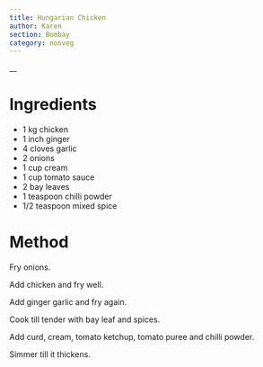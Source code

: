 ```yaml
---
title: Hungarian Chicken
author: Karen
section: Bombay
category: nonveg
---
```

__

# Ingredients

* 1 kg chicken
* 1 inch ginger
* 4 cloves garlic
* 2 onions
* 1 cup cream
* 1 cup tomato sauce
* 2 bay leaves
* 1 teaspoon chilli powder
* 1/2 teaspoon mixed spice


# Method


Fry onions.

Add chicken and fry well.

Add ginger garlic and fry again.

Cook till tender with bay leaf and spices.

Add curd, cream, tomato ketchup, tomato puree and chilli powder.

Simmer till it thickens.
 
